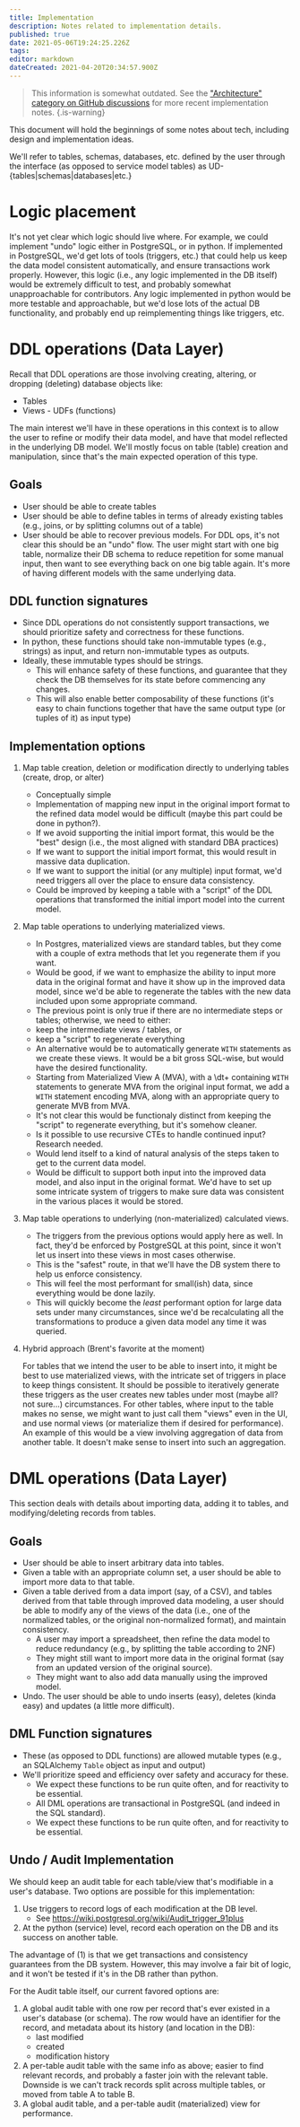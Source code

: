 ```yaml
---
title: Implementation
description: Notes related to implementation details.
published: true
date: 2021-05-06T19:24:25.226Z
tags: 
editor: markdown
dateCreated: 2021-04-20T20:34:57.900Z
---
```


> This information is somewhat outdated. See the ["Architecture" category on GitHub discussions](https://github.com/centerofci/mathesar/discussions/categories/architecture) for more recent implementation notes.
{.is-warning}

This document will hold the beginnings of some notes about tech, including design and implementation ideas.

We'll refer to tables, schemas, databases, etc. defined by the user through the interface (as opposed to service model tables) as UD-{tables|schemas|databases|etc.}
 
# Logic placement
It's not yet clear which logic should live where. For example, we could implement "undo" logic either in PostgreSQL, or in python. If implemented in PostgreSQL, we'd get lots of tools (triggers, etc.) that could help us keep the data model consistent automatically, and ensure transactions work properly. However, this logic (i.e., any logic implemented in the DB itself) would be extremely difficult to test, and probably somewhat unapproachable for contributors. Any logic implemented in python would be more testable and approachable, but we'd lose lots of the actual DB functionality, and probably end up reimplementing things like triggers, etc.

# DDL operations (Data Layer)
Recall that DDL operations are those involving creating, altering, or dropping (deleting) database objects like:
- Tables
- Views - UDFs (functions)

The main interest we'll have in these operations in this context is to allow the user to refine or modify their data model, and have that model reflected in the underlying DB model. We'll mostly focus on table (table) creation and manipulation, since that's the main expected operation of this type.

## Goals
- User should be able to create tables
- User should be able to define tables in terms of already existing tables (e.g., joins, or by splitting columns out of a table)
- User should be able to recover previous models. For DDL ops, it's not clear this should be an "undo" flow. The user might start with one big table, normalize their DB schema to reduce repetition for some manual input, then want to see everything back on one big table again. It's more of having different models with the same underlying data.

## DDL function signatures
- Since DDL operations do not consistently support transactions, we should prioritize safety and correctness for these functions.
- In python, these functions should take non-immutable types (e.g., strings) as input, and return non-immutable types as outputs.
- Ideally, these immutable types should be strings.
  - This will enhance safety of these functions, and guarantee that they check the DB themselves for its state before commencing any changes.
  - This will also enable better composability of these functions (it's easy to chain functions together that have the same output type (or tuples of it) as input type)

## Implementation options
1. Map table creation, deletion or modification directly to underlying tables (create, drop, or alter)
	- Conceptually simple
	- Implementation of mapping new input in the original import format to the refined data model would be difficult (maybe this part could be done in python?).
	- If we avoid supporting the initial import format, this would be the "best" design (i.e., the most aligned with standard DBA practices)
	- If we want to support the initial import format, this would result in massive data duplication.
	- If we want to support the initial (or any multiple) input format, we'd need triggers all over the place to ensure data consistency.
	- Could be improved by keeping a table with a "script" of the DDL operations that transformed the initial import model into the current model.
1. Map table operations to underlying materialized views.
	- In Postgres, materialized views are standard tables, but they come with a couple of extra methods that let you regenerate them if you want.
	- Would be good, if we want to emphasize the ability to input more data in the original format and have it show up in the improved data model, since we'd be able to regenerate the tables with the new data included upon some appropriate command.
	- The previous point is only true if there are no intermediate steps or tables; otherwise, we need to either:
	 - keep the intermediate views / tables, or
	 - keep a "script" to regenerate everything
	- An alternative would be to automatically generate `WITH` statements as we create these views. It would be a bit gross SQL-wise, but would have the desired functionality.
	 - Starting from Materialized View A (MVA), with a \dt+ containing `WITH` statements to generate MVA from the original input format, we add a `WITH` statement encoding MVA, along with an appropriate query to generate MVB from MVA.
	 - It's not clear this would be functionaly distinct from keeping the "script" to regenerate everything, but it's somehow cleaner.
	 - Is it possible to use recursive CTEs to handle continued input? Research needed.
	- Would lend itself to a kind of natural analysis of the steps taken to get to the current data model.
	- Would be difficult to support both input into the improved data model, and also input in the original format. We'd have to set up some intricate system of triggers to make sure data was consistent in the various places it would be stored.
1. Map table operations to underlying (non-materialized) calculated views.
	- The triggers from the previous options would apply here as well. In fact, they'd be enforced by PostgreSQL at this point, since it won't let us insert into these views in most cases otherwise.
	- This is the "safest" route, in that we'll have the DB system there to help us enforce consistency.
	- This will feel the most performant for small(ish) data, since everything would be done lazily.
	- This will quickly become the _least_ performant option for large data sets under many circumstances, since we'd be recalculating all the transformations to produce a given data model any time it was queried.
1. Hybrid approach (Brent's favorite at the moment)

	For tables that we intend the user to be able to insert into, it might be best to use materialized views, with the intricate set of triggers in place to keep things consistent. It should be possible to iteratively generate these triggers as the user creates new tables under most (maybe all? not sure...) circumstances. For other tables, where input to the table makes no sense, we might want to just call them "views" even in the UI, and use normal views (or materialize them if desired for performance). An example of this would be a view involving aggregation of data from another table. It doesn't make sense to insert into such an aggregation.

# DML operations (Data Layer)
This section deals with details about importing data, adding it to tables, and modifying/deleting records from tables.

## Goals
- User should be able to insert arbitrary data into tables.
- Given a table with an appropriate column set, a user should be able to import more data to that table.
- Given a table derived from a data import (say, of a CSV), and tables derived from that table through improved data modeling, a user should be able to modify any of the views of the data (i.e., one of the normalized tables, or the original non-normalized format), and maintain consistency.
  - A user may import a spreadsheet, then refine the data model to reduce redundancy (e.g., by splitting the table according to 2NF)
  - They might still want to import more data in the original format (say from an updated version of the original source).
  - They might want to also add data manually using the improved model.
- Undo. The user should be able to undo inserts (easy), deletes (kinda easy) and updates (a little more difficult).

## DML Function signatures
- These (as opposed to DDL functions) are allowed mutable types (e.g., an SQLAlchemy `Table` object as input and output)
- We'll prioritize speed and efficiency over safety and accuracy for these.
  - We expect these functions to be run quite often, and for reactivity to be essential.
  - All DML operations are transactional in PostgreSQL (and indeed in the SQL standard).
  - We expect these functions to be run quite often, and for reactivity to be essential.

## Undo / Audit Implementation 
We should keep an audit table for each table/view that's modifiable in a user's database. Two options are possible for this implementation:
1. Use triggers to record logs of each modification at the DB level.
	- See https://wiki.postgresql.org/wiki/Audit_trigger_91plus
2. At the python (service) level, record each operation on the DB and its success on another table.

The advantage of (1) is that we get transactions and consistency guarantees from the DB system. However, this may involve a fair bit of logic, and it won't be tested if it's in the DB rather than python.

For the Audit table itself, our current favored options are:
1. A global audit table with one row per record that's ever existed in a user's database (or schema). The row would have an identifier for the record, and metadata about its history (and location in the DB):
	- last modified
	- created
	- modification history
2. A per-table audit table with the same info as above; easier to find relevant records, and probably a faster join with the relevant table. Downside is we can't track records split across multiple tables, or moved from table A to table B.
3. A global audit table, and a per-table audit (materialized) view for performance.

